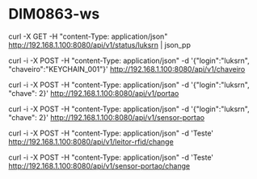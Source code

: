 # DIM0863-ws

curl -X GET -H "content-Type: application/json"  http://192.168.1.100:8080/api/v1/status/luksrn | json_pp 

curl -i -X POST -H "content-Type: application/json" -d '{"login":"luksrn", "chaveiro":"KEYCHAIN_001"}' http://192.168.1.100:8080/api/v1/chaveiro

curl -i -X POST -H "content-Type: application/json" -d '{"login":"luksrn", "chave": 2}' http://192.168.1.100:8080/api/v1/portao

curl -i -X POST -H "content-Type: application/json" -d '{"login":"luksrn", "chave": 2}' http://192.168.1.100:8080/api/v1/sensor-portao

curl -i -X POST -H "content-Type: application/json" -d 'Teste' http://192.168.1.100:8080/api/v1/leitor-rfid/change

curl -i -X POST -H "content-Type: application/json" -d 'Teste' http://192.168.1.100:8080/api/v1/sensor-portao/change


